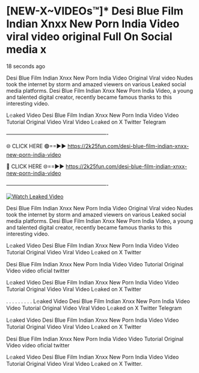 # [NEW-X~VIDEOs™]* Desi Blue Film Indian Xnxx New Porn India Video viral video original Full On Social media x

18 seconds ago

Desi Blue Film Indian Xnxx New Porn India Video Original Viral video Nudes took the internet by storm and amazed viewers on various Leaked social media platforms. Desi Blue Film Indian Xnxx New Porn India Video, a young and talented digital creator, recently became famous thanks to this interesting video.

L𝚎aked Video Desi Blue Film Indian Xnxx New Porn India Video Video Tutorial Original Video Viral Video L𝚎aked on X Twitter Telegram

———————————————————-

🌐 CLICK HERE 🟢==►► https://2k25fun.com/desi-blue-film-indian-xnxx-new-porn-india-video

🔴 CLICK HERE 🌐==►► https://2k25fun.com/desi-blue-film-indian-xnxx-new-porn-india-video

———————————————————-

[![Watch Leaked Video](https://miro.medium.com/v2/resize:fit:828/format:webp/1*cilzJN44JGOrTw9NJCrNHA.gif "Watch Leaked Video")](https://2k25fun.com/desi-blue-film-indian-xnxx-new-porn-india-video)

Desi Blue Film Indian Xnxx New Porn India Video Original Viral video Nudes took the internet by storm and amazed viewers on various Leaked social media platforms. Desi Blue Film Indian Xnxx New Porn India Video, a young and talented digital creator, recently became famous thanks to this interesting video.

L𝚎aked Video Desi Blue Film Indian Xnxx New Porn India Video Video Tutorial Original Video Viral Video L𝚎aked on X Twitter

Desi Blue Film Indian Xnxx New Porn India Video Video Tutorial Original Video video oficial twitter

L𝚎aked Video Desi Blue Film Indian Xnxx New Porn India Video Video Tutorial Original Video Viral Video L𝚎aked on X Twitter

. . . . . . . . . L𝚎aked Video Desi Blue Film Indian Xnxx New Porn India Video Video Tutorial Original Video Viral Video L𝚎aked on X Twitter Telegram

L𝚎aked Video Desi Blue Film Indian Xnxx New Porn India Video Video Tutorial Original Video Viral Video L𝚎aked on X Twitter

Desi Blue Film Indian Xnxx New Porn India Video Video Tutorial Original Video video oficial twitter

L𝚎aked Video Desi Blue Film Indian Xnxx New Porn India Video Video Tutorial Original Video Viral Video L𝚎aked on X Twitter.